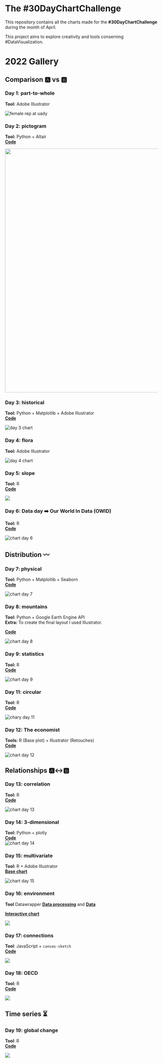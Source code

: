 # The #30DayChartChallenge
This repository contains all the charts made for the **#30DayChartChallenge** during the month of April.

This project aims to explore creativity and tools conserning #DataVisualization.

# 2022 Gallery
## Comparison :a: vs :b:
### Day 1: part-to-whole
**Tool:** Adobe Illustrator

![female rep at uady](./2022/day_01/Day_1_part-to-whole_es.png)

### Day 2: pictogram
**Tool:** Python + Altair  
[**Code**](https://github.com/isaacarroyov/30DayChartChallenge/blob/main/2022/day_02/30daychartchallenge_day2_pictogram.ipynb)

<img src="./2022/day_02/30daychartchallenge_day2_pictogram.png" width=800px>

### Day 3: historical
**Tool:** Python + Matplotlib + Adobe Illustrator  
[**Code**](https://github.com/isaacarroyov/30DayChartChallenge/blob/main/2022/day_03/30daychartchallenge_day_02_historical.ipynb)

![day 3 chart](./2022/day_03/30daychartchallenge_day_03_historical.png)

### Day 4: flora
**Tool:** Adobe Illustrator

![day 4 chart](./2022/day_04/30daychartchallenge_day_04_flora.png)

### Day 5: slope
**Tool:** R  
[**Code**](https://github.com/isaacarroyov/30DayChartChallenge/blob/main/2022/day_05/30daychartchallenge_day_05_slope.R)

![](./2022/day_05/30daychartchallenge_day_05_slope.png)

### Day 6: Data day :arrow_right: Our World In Data (OWID)
**Tool:** R  
[**Code**](https://github.com/isaacarroyov/30DayChartChallenge/blob/main/2022/day_06/30daychartchallenge_day_06_owid.R)

![chart day 6](./2022/day_06/30daychartchallenge_day_06_owid.png)

## Distribution :wavy_dash:

### Day 7: physical
**Tool:** Python + Matplotlib + Seaborn  
[**Code**](https://github.com/isaacarroyov/30DayChartChallenge/blob/main/2022/day_07/30daychartchallenge_day_07_physical.png)

![chart day 7](./2022/day_07/30daychartchallenge_day_07_physical.png)

### Day 8: mountains
**Tool:** Python + Google Earth Engine API  
**Extra:** To create the final layout I used Illustrator.

[**Code**](https://github.com/isaacarroyov/30DayChartChallenge/blob/main/2022/day_08/30daychartchallenge_day_07_physical.ipynb)

![chart day 8](./2022/day_08/30daychartchallenge_day_08_mountains_both.png)

### Day 9: statistics
**Tool:** R  
[**Code**](https://github.com/isaacarroyov/30DayChartChallenge/blob/main/2022/day_09/30daychartchallenge_day_09_statistics.R)

![chart day 9](./2022/day_09/30daychartchallenge_day_09_statistics_both.png)

### Day 11: circular
**Tool:** R  
[**Code**](https://github.com/isaacarroyov/30DayChartChallenge/blob/main/2022/day_11/30daychartchallenge_day_11_circular.R)

![chary day 11](./2022/day_11/30daychartchallenge_day_11_circular.png)

### Day 12: The economist
**Tools:** R (Base plot) + Illustrator (Retouches)  
[**Code**](https://github.com/isaacarroyov/30DayChartChallenge/blob/main/2022/day_12/30daychartchallenge_day_12_the_economist.R)

![chart day 12](./2022/day_12/30daychartchallenge_day_12_the_economist.png)

## Relationships :a::left_right_arrow::b:
### Day 13: correlation
**Tool:** R  
[**Code**](https://github.com/isaacarroyov/30DayChartChallenge/blob/main/2022/day_13/30daychartchallenge_day_13_correlation.R)

![chart day 13](./2022/day_13/30daychartchallenge_day_13_correlation.png)

### Day 14: 3-dimensional
**Tool:** Python + plotly  
[**Code**](https://github.com/isaacarroyov/30DayChartChallenge/blob/main/2022/day_14/30daychartchallenge_day_14_3-dimensional.py)  
![chart day 14](./2022/day_14/30daychartchallenge_day_14_3-dimensional.JPG)

### Day 15: multivariate
**Tool:** R + Adobe Illustrator  
[**Base chart**](https://github.com/isaacarroyov/30DayChartChallenge/blob/main/2022/day_15/30daychartchallenge_day_15_multivariate.R)

![chart day 15](./2022/day_15/30daychartchallenge_day_15_multivariate_english-01.png)

### Day 16: environment
**Tool** Datawrapper
[**Data processing**](https://github.com/isaacarroyov/30DayChartChallenge/blob/main/2022/day_16/30daychartchallenge_day_16_environment.R)
and [**Data**](https://raw.githubusercontent.com/isaacarroyov/30DayChartChallenge/main/2022/data/top15_countries_endemic_species_animals.csv)

[**Interactive chart**](https://www.datawrapper.de/_/PLdu1/)

![](./2022/day_16/30daychartchallenge_day_16_environment.png)

### Day 17: connections
**Tool**: JavaScript + `canvas-sketch`  
[**Code**](https://github.com/isaacarroyov/30DayChartChallenge/blob/main/2022/day_17/30daychartchallenge_day_17_connections.js)

![](./2022/day_17/30daychartchallenge_day_17_connections.png)

### Day 18: OECD
**Tool:** R  
[**Code**](https://github.com/isaacarroyov/30DayChartChallenge/blob/main/2022/day_18/30daychartchallenge_day_18_OECD.R)

![](./2022/day_18/30daychartchallenge_day_18_OECD.png)

## Time series :hourglass_flowing_sand:
### Day 19: global change
**Tool**: R  
[**Code**](https://github.com/isaacarroyov/30DayChartChallenge/blob/main/2022/day_19/30daychartchallenge_day_19_global_change.R)

![](./2022/day_19/30daychartchallenge_day_19_global_change.png)